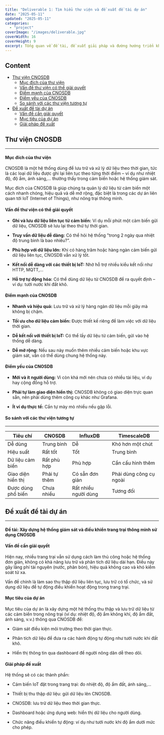 ```yaml
---
title: "Deliverable 1: Tìm hiểu thư viện và đề xuất đề tài dự án"
date: "2025-05-11"
updated: "2025-05-11"
categories:
  - "project"
coverImage: "/images/deliverable.jpg"
coverWidth: 16
coverHeight: 9
excerpt: Tổng quan về đề tài, đề xuất giải pháp và đường hướng triển khai dự án ...
---
```


## Content
- [Thư viện CNOSDB](#thư-viện-cnosdb)
    - [Mục đích của thư viện](#mục-đích-của-thư-viện)
    - [Vấn đề thư viện có thể giải quyết](#vấn-đề-thư-viện-có-thể-giải-quyết)
    - [Điểm mạnh của CNOSDB](#điểm-mạnh-của-cnosdb)
    - [Điểm yếu của CNOSDB](#điểm-yếu-của-cnosdb)
    - [So sánh với các thư viện tương tự](#so-sánh-với-các-thư-viện-tương-tự)
- [Đề xuất đề tài dự án](#đề-xuất-đề-tài-dự-án)
    - [Vấn đề cần giải quyết](#vấn-đề-cần-giải-quyết)
    - [Mục tiêu của dự án](#mục-tiêu-của-dự-án)
    - [Giải pháp đề xuất](#giải-pháp-đề-xuất)

## Thư viện CNOSDB
---
#### Mục đích của thư viện

CNOSDB là một hệ thống dùng để lưu trữ và xử lý dữ liệu theo thời gian, tức là các loại dữ liệu được ghi lại liên tục theo từng thời điểm – ví dụ như nhiệt độ, độ ẩm, ánh sáng,... thường thấy trong cảm biến hoặc hệ thống giám sát.

Mục đích của CNOSDB là giúp chúng ta quản lý dữ liệu từ cảm biến một cách nhanh chóng, hiệu quả và dễ mở rộng, đặc biệt là trong các dự án liên quan tới IoT (Internet of Things), như nông trại thông minh.

#### Vấn đề thư viện có thể giải quyết

- **Ghi và lưu dữ liệu liên tục từ cảm biến:** Ví dụ mỗi phút một cảm biến gửi dữ liệu, CNOSDB sẽ lưu lại theo thứ tự thời gian.

- **Truy vấn dữ liệu dễ dàng:** Có thể hỏi hệ thống "trong 2 ngày qua nhiệt độ trung bình là bao nhiêu?".

- **Phù hợp với dữ liệu lớn:** Khi có hàng trăm hoặc hàng ngàn cảm biến gửi dữ liệu liên tục, CNOSDB vẫn xử lý tốt.

- **Kết nối dễ dàng với các thiết bị IoT:** Nhờ hỗ trợ nhiều kiểu kết nối như HTTP, MQTT,...

- **Hỗ trợ tự động hóa:** Có thể dùng dữ liệu từ CNOSDB để ra quyết định – ví dụ: tưới nước khi đất khô.

#### Điểm mạnh của CNOSDB

- **Nhanh và hiệu quả:** Lưu trữ và xử lý hàng ngàn dữ liệu mỗi giây mà không bị chậm.

- **Tối ưu cho dữ liệu cảm biến:** Được thiết kế riêng để làm việc với dữ liệu thời gian.

- **Dễ kết nối với thiết bị IoT:** Có thể lấy dữ liệu từ cảm biến, gửi vào hệ thống dễ dàng.

- **Dễ mở rộng:** Nếu sau này muốn thêm nhiều cảm biến hoặc khu vực giám sát, vẫn có thể dùng chung hệ thống này.

#### Điểm yếu của CNOSDB

- **Mới và ít người dùng:** Vì còn khá mới nên chưa có nhiều tài liệu, ví dụ hay cộng đồng hỗ trợ.

- **Phải tự làm giao diện hiển thị:** CNOSDB không có giao diện trực quan sẵn, nên phải dùng thêm công cụ khác như Grafana.

- **Ít ví dụ thực tế:** Cần tự mày mò nhiều nếu gặp lỗi.

#### So sánh với các thư viện tương tự
---

| Tiêu chí           | CNOSDB       | InfluxDB             | TimescaleDB             |
| ------------------ | ------------ | -------------------- | ----------------------- |
| Dễ dùng            | Trung bình   | Dễ                   | Khó hơn một chút        |
| Hiệu suất          | Rất tốt      | Tốt                  | Trung bình              |
| Dữ liệu cảm biến   | Rất phù hợp  | Phù hợp              | Cần cấu hình thêm       |
| Giao diện hiển thị | Phải tự thêm | Có sẵn đơn giản      | Phải dùng công cụ ngoài |
| Được dùng phổ biến | Chưa nhiều   | Rất nhiều người dùng | Tương đối               |

## Đề xuất đề tài dự án
---
#### Đề tài: Xây dựng hệ thống giám sát và điều khiển trang trại thông minh sử dụng CNOSDB

#### Vấn đề cần giải quyết

Hiện nay, nhiều trang trại vẫn sử dụng cách làm thủ công hoặc hệ thống đơn giản, không có khả năng lưu trữ và phân tích dữ liệu dài hạn. Điều này gây lãng phí tài nguyên (nước, phân bón), hiệu quả không cao và khó kiểm soát từ xa.

Vấn đề chính là làm sao thu thập dữ liệu liên tục, lưu trữ có tổ chức, và sử dụng dữ liệu để tự động điều khiển hoạt động trong trang trại.

#### Mục tiêu của dự án

Mục tiêu của dự án là xây dựng một hệ thống thu thập và lưu trữ dữ liệu từ các cảm biến trong nông trại (ví dụ: nhiệt độ, độ ẩm không khí, độ ẩm đất, ánh sáng, v.v.) thông qua CNOSDB để:

- Giám sát điều kiện môi trường theo thời gian thực.

- Phân tích dữ liệu để đưa ra các hành động tự động như tưới nước khi đất khô.

- Hiển thị thông tin qua dashboard để người nông dân dễ theo dõi.

#### Giải pháp đề xuất

Hệ thống sẽ có các thành phần:

- Cảm biến IoT đặt trong trang trại: đo nhiệt độ, độ ẩm đất, ánh sáng,...

- Thiết bị thu thập dữ liệu: gửi dữ liệu lên CNOSDB.

- CNOSDB: lưu trữ dữ liệu theo thời gian thực.

- Dashboard hoặc ứng dụng web: hiển thị dữ liệu cho người dùng.

- Chức năng điều khiển tự động: ví dụ như tưới nước khi độ ẩm dưới mức cho phép.
